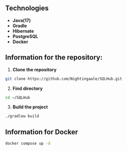 ## Technologies 

- **Java(17)**
- **Gradle**
- **Hibernate**
- **PostgreSQL**
- **Docker**
  
## Information for the repository:

1. **Clone the repository**
``` bash  
git clone https://github.com/Nightingaale/SQLHub.git
```

2. **Find directory**
``` bash
cd ~/SQLHub
```

3. **Build the project**
``` bash
./gradlew build
```

## Information for Docker
``` bash
docker compose up -d
```
